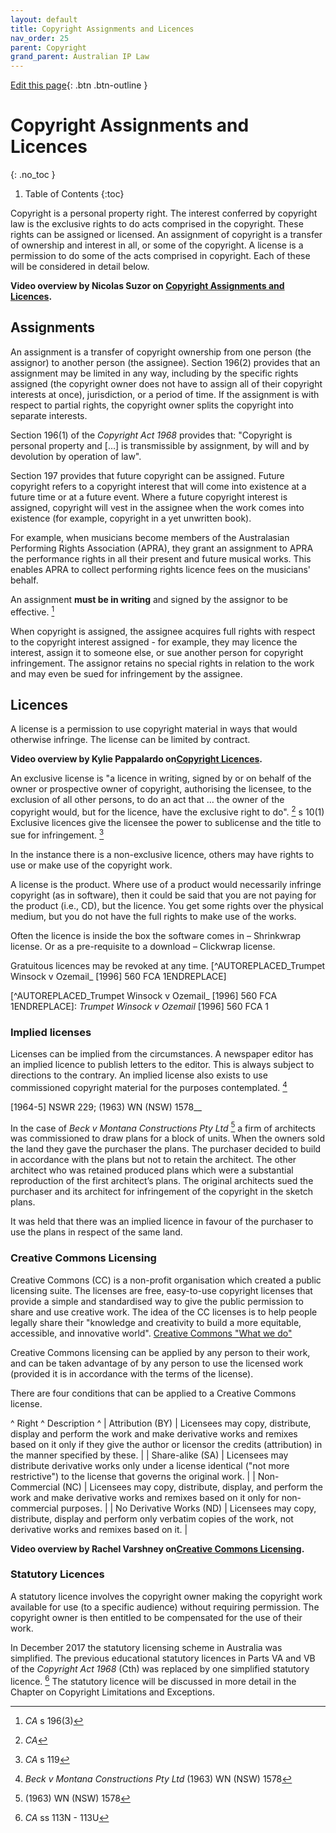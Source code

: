 ```yaml
---
layout: default
title: Copyright Assignments and Licences
nav_order: 25
parent: Copyright
grand_parent: Australian IP Law
---
```

[Edit this page](https://github.com/nicsuzor/wikijuris/blob/master/ausip/assignlicence.markdown){: .btn .btn-outline }






# Copyright Assignments and Licences
{: .no_toc }

1. Table of Contents
{:toc}

Copyright is a personal property right. The interest conferred by copyright law is the exclusive rights to do acts comprised in the copyright. These rights can be assigned or licensed. An assignment of copyright is a transfer of ownership and interest in all, or some of the copyright. A license is a permission to do some of the acts comprised in copyright. Each of these will be considered in detail below.


**Video overview by Nicolas Suzor on [Copyright Assignments and Licences](https://www.youtube.com/watch?v=08DU3pZeajk).**

## Assignments

An assignment is a transfer of copyright ownership from one person (the assignor) to another person (the assignee). Section 196(2) provides that an assignment may be limited in any way, including by the specific rights assigned (the copyright owner does not have to assign all of their copyright interests at once), jurisdiction, or a period of time. If the assignment is with respect to partial rights, the copyright owner splits the copyright into separate interests.

Section 196(1) of the _Copyright Act 1968_ provides that: "Copyright is personal property and […] is transmissible by assignment, by will and by devolution by operation of law".

Section 197 provides that future copyright can be assigned. Future copyright refers to a copyright interest that will come into existence at a future time or at a future event. Where a future copyright interest is assigned, copyright will vest in the assignee when the work comes into existence (for example, copyright in a yet unwritten book).

For example, when musicians become members of the Australasian Performing Rights Association (APRA), they grant an assignment to APRA the performance rights in all their present and future musical works. This enables APRA to collect performing rights licence fees on the musicians' behalf.

An assignment __must be in writing__ and signed by the assignor to be effective. [^AUTOREPLACED_CA_ s 196(3) ENDREPLACE]


[^AUTOREPLACED_CA_ s 196(3) ENDREPLACE]: _CA_ s 196(3)

When copyright is assigned, the assignee acquires full rights with respect to the copyright interest assigned - for example, they may licence the interest, assign it to someone else, or sue another person for copyright infringement. The assignor retains no special rights in relation to the work and may even be sued for infringement by the assignee.



## Licences


A license is a permission to use copyright material in ways that would otherwise infringe. The license can be limited by contract.

**Video overview by Kylie Pappalardo on[Copyright Licences](https://www.youtube.com/watch?v=nJ7mRfcNZQI).**


An exclusive license is "a licence in writing, signed by or on behalf of the owner or prospective owner of copyright, authorising the licensee, to the exclusion of all other persons, to do an act that … the owner of the copyright would, but for the licence, have the exclusive right to do". [^AUTOREPLACED _CA_ s 10(1) ENDREPLACE] s 10(1) Exclusive licences give the licensee the power to sublicense and the title to sue for infringement. [^AUTOREPLACED_CA_ s 119ENDREPLACE]


[^AUTOREPLACED _CA_ s 10(1) ENDREPLACE]:  _CA_
[^AUTOREPLACED_CA_ s 119ENDREPLACE]: _CA_ s 119


In the instance there is a non-exclusive licence, others may have rights to use or make use of the copyright work.

A license is the product. Where use of a product would necessarily infringe copyright (as in software), then it could be said that you are not paying for the product (i.e., CD), but the licence. You get some rights over the physical medium, but you do not have the full rights to make use of the works.

Often the licence is inside the box the software comes in – Shrinkwrap license. Or as a pre-requisite to a download – Clickwrap license.

Gratuitous licences may be revoked at any time. [^AUTOREPLACED_Trumpet Winsock v Ozemail_ [1996] 560 FCA 1ENDREPLACE]

[^AUTOREPLACED_Trumpet Winsock v Ozemail_ [1996] 560 FCA 1ENDREPLACE]: _Trumpet Winsock v Ozemail_ [1996] 560 FCA 1


### Implied licenses

Licenses can be implied from the circumstances. A newspaper editor has an implied licence to publish letters to the editor. This is always subject to directions to the contrary. An implied license also exists to use commissioned copyright material for the purposes contemplated. [^AUTOREPLACED_Beck v Montana Constructions Pty Ltd_ (1963) WN (NSW) 1578ENDREPLACE]


[^AUTOREPLACED_Beck v Montana Constructions Pty Ltd_ (1963) WN (NSW) 1578ENDREPLACE]: _Beck v Montana Constructions Pty Ltd_ (1963) WN (NSW) 1578

 [1964-5] NSWR 229; (1963) WN (NSW) 1578__

In the case of _Beck v Montana Constructions Pty Ltd_ [^AUTOREPLACED(1963) WN (NSW) 1578ENDREPLACE] a firm of architects was commissioned to draw plans for a block of units. When the owners sold the land they gave the purchaser the plans. The purchaser decided to build in accordance with the plans but not to retain the architect. The other architect who was retained produced plans which were a substantial reproduction of the first architect’s plans. The original architects sued the purchaser and its architect for infringement of the copyright in the sketch plans.
[^AUTOREPLACED(1963) WN (NSW) 1578ENDREPLACE]: (1963) WN (NSW) 1578


It was held that there was an implied licence in favour of the purchaser to use the plans in respect of the same land.

### Creative Commons Licensing

Creative Commons (CC) is a non-profit organisation which created a public licensing suite. The licenses are free, easy-to-use copyright licenses that provide a simple and standardised way to give the public permission to share and use creative work. The idea of the CC licenses is to help people legally share their "knowledge and creativity to build a more equitable, accessible, and innovative world". [Creative Commons "What we do"](https://creativecommons.org/about/)  

Creative Commons licensing can be applied by any person to their work, and can be taken advantage of by any person to use the licensed work (provided it is in accordance with the terms of the license).

There are four conditions that can be applied to a Creative Commons license.

^ Right ^ Description ^
| Attribution (BY) | Licensees may copy, distribute, display and perform the work and make derivative works and remixes based on it only if they give the author or licensor the credits (attribution) in the manner specified by these. |
| Share-alike (SA) | Licensees may distribute derivative works only under a license identical ("not more restrictive") to the license that governs the original work. |
| Non-Commercial (NC) | Licensees may copy, distribute, display, and perform the work and make derivative works and remixes based on it only for non-commercial purposes. |
| No Derivative Works (ND) | Licensees may copy, distribute, display and perform only verbatim copies of the work, not derivative works and remixes based on it. |


**Video overview by Rachel Varshney on[Creative Commons Licensing](https://www.youtube.com/watch?v=BzR6gVzFSjo).**

### Statutory Licences

A statutory licence involves the copyright owner making the copyright work available for use (to a specific audience) without requiring permission. The copyright owner is then entitled to be compensated for the use of their work.

In December 2017 the statutory licensing scheme in Australia was simplified. The previous educational statutory licences in Parts VA and VB of the _Copyright Act 1968_ (Cth) was replaced by one simplified statutory licence. [^AUTOREPLACED_CA_ ss 113N - 113UENDREPLACE] The statutory licence will be discussed in more detail in the Chapter on Copyright Limitations and Exceptions.
[^AUTOREPLACED_CA_ ss 113N - 113UENDREPLACE]: _CA_ ss 113N - 113U
